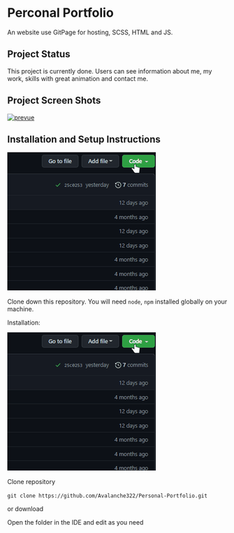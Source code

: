 # Perconal Portfolio
An website use GitPage for hosting, SCSS, HTML and JS.
## Project Status
This project is currently done. Users can see information about me, my work, skills with great animation and contact me.
## Project Screen Shots
<p><a target="_blank" rel="noopener noreferrer" href="src\img\markdown\prevue.gif"><img src="src\img\markdown\prevue.gif" alt="prevue" style="max-width: 100%;"></a></p>

## Installation and Setup Instructions
<p><a target="_blank" rel="noopener noreferrer" href="src\img\markdown\prevue.gif"><img src="src\img\markdown\how-download.gif" alt="how download" style="max-width: 100%;"></a></p>

Clone down this repository. You will need `node`, `npm` installed globally on your machine.

Installation:

![how download](src\img\markdown\how-download.gif)

Clone repository

`git clone https://github.com/Avalanche322/Personal-Portfolio.git`

or download

Open the folder in the IDE and edit as you need
